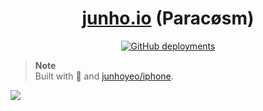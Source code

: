 <h1 align="center">
  <a href="https://junho.io">junho.io</a> (Paracøsm)
</h1>
<p align="center">
  <a href="https://vercel.com/new/clone?repository-url=https%3A%2F%2Fgithub.com%2Fjunhoyeo%2Fparacosm">
    <img alt="GitHub deployments" src="https://img.shields.io/github/deployments/junhoyeo/paracosm/production?color=%23000000&label=deploy&logo=Vercel&logoColor=white&style=for-the-badge" />
  </a>
</p>

> **Note**<br/>
> Built with 💜 and [junhoyeo/iphone](https://github.com/junhoyeo/iphone).

[![](https://junho.io/assets/og-image.jpg)](https://junho.io)
